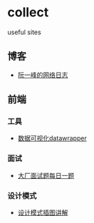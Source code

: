 # collect
useful sites

## 博客
  - [阮一峰的网络日志](https://www.ruanyifeng.com/blog/)
## 前端

### 工具
  - [数据可视化datawrapper](https://www.datawrapper.de/)
### 面试
  - [大厂面试题每日一题](https://q.shanyue.tech/)
### 设计模式
  - [设计模式插图讲解](https://refactoringguru.cn/)
